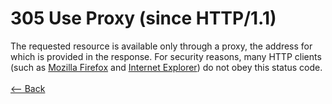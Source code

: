 # 305 Use Proxy (since HTTP/1.1)

The requested resource is available only through a proxy, the address for which is provided in the response. For security reasons, many HTTP clients (such as [Mozilla Firefox](https://en.wikipedia.org/wiki/Firefox) and [Internet Explorer](https://en.wikipedia.org/wiki/Internet_Explorer)) do not obey this status code.
<br />
<br />
[<-- Back](../../http_codes.md)
